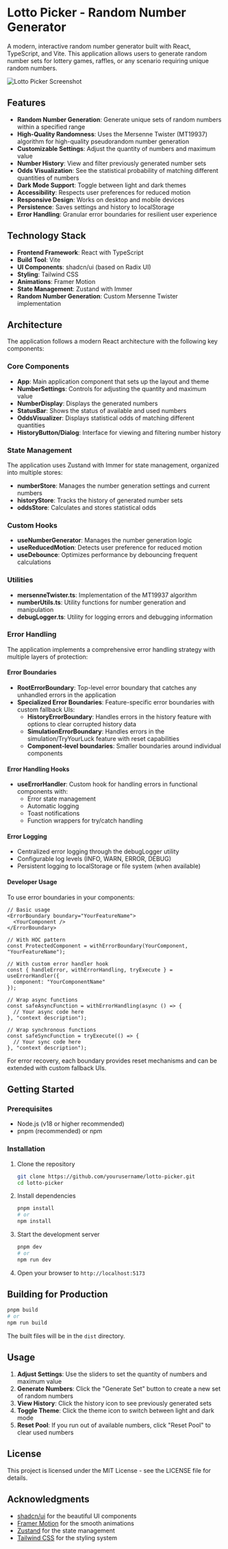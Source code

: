 # Lotto Picker - Random Number Generator

A modern, interactive random number generator built with React, TypeScript, and Vite. This application allows users to generate random number sets for lottery games, raffles, or any scenario requiring unique random numbers.

![Lotto Picker Screenshot](screenshot.png)

## Features

- **Random Number Generation**: Generate unique sets of random numbers within a specified range
- **High-Quality Randomness**: Uses the Mersenne Twister (MT19937) algorithm for high-quality pseudorandom number generation
- **Customizable Settings**: Adjust the quantity of numbers and maximum value
- **Number History**: View and filter previously generated number sets
- **Odds Visualization**: See the statistical probability of matching different quantities of numbers
- **Dark Mode Support**: Toggle between light and dark themes
- **Accessibility**: Respects user preferences for reduced motion
- **Responsive Design**: Works on desktop and mobile devices
- **Persistence**: Saves settings and history to localStorage
- **Error Handling**: Granular error boundaries for resilient user experience

## Technology Stack

- **Frontend Framework**: React with TypeScript
- **Build Tool**: Vite
- **UI Components**: shadcn/ui (based on Radix UI)
- **Styling**: Tailwind CSS
- **Animations**: Framer Motion
- **State Management**: Zustand with Immer
- **Random Number Generation**: Custom Mersenne Twister implementation

## Architecture

The application follows a modern React architecture with the following key components:

### Core Components

- **App**: Main application component that sets up the layout and theme
- **NumberSettings**: Controls for adjusting the quantity and maximum value
- **NumberDisplay**: Displays the generated numbers
- **StatusBar**: Shows the status of available and used numbers
- **OddsVisualizer**: Displays statistical odds of matching different quantities
- **HistoryButton/Dialog**: Interface for viewing and filtering number history

### State Management

The application uses Zustand with Immer for state management, organized into multiple stores:

- **numberStore**: Manages the number generation settings and current numbers
- **historyStore**: Tracks the history of generated number sets
- **oddsStore**: Calculates and stores statistical odds

### Custom Hooks

- **useNumberGenerator**: Manages the number generation logic
- **useReducedMotion**: Detects user preference for reduced motion
- **useDebounce**: Optimizes performance by debouncing frequent calculations

### Utilities

- **mersenneTwister.ts**: Implementation of the MT19937 algorithm
- **numberUtils.ts**: Utility functions for number generation and manipulation
- **debugLogger.ts**: Utility for logging errors and debugging information

### Error Handling

The application implements a comprehensive error handling strategy with multiple layers of protection:

#### Error Boundaries

- **RootErrorBoundary**: Top-level error boundary that catches any unhandled errors in the application
- **Specialized Error Boundaries**: Feature-specific error boundaries with custom fallback UIs:
  - **HistoryErrorBoundary**: Handles errors in the history feature with options to clear corrupted history data
  - **SimulationErrorBoundary**: Handles errors in the simulation/TryYourLuck feature with reset capabilities
  - **Component-level boundaries**: Smaller boundaries around individual components

#### Error Handling Hooks

- **useErrorHandler**: Custom hook for handling errors in functional components with:
  - Error state management
  - Automatic logging
  - Toast notifications
  - Function wrappers for try/catch handling

#### Error Logging

- Centralized error logging through the debugLogger utility
- Configurable log levels (INFO, WARN, ERROR, DEBUG)
- Persistent logging to localStorage or file system (when available)

#### Developer Usage

To use error boundaries in your components:

```tsx
// Basic usage
<ErrorBoundary boundary="YourFeatureName">
  <YourComponent />
</ErrorBoundary>

// With HOC pattern
const ProtectedComponent = withErrorBoundary(YourComponent, "YourFeatureName");

// With custom error handler hook
const { handleError, withErrorHandling, tryExecute } = useErrorHandler({
  component: "YourComponentName"
});

// Wrap async functions
const safeAsyncFunction = withErrorHandling(async () => {
  // Your async code here
}, "context description");

// Wrap synchronous functions
const safeSyncFunction = tryExecute(() => {
  // Your sync code here
}, "context description");
```

For error recovery, each boundary provides reset mechanisms and can be extended with custom fallback UIs.

## Getting Started

### Prerequisites

- Node.js (v18 or higher recommended)
- pnpm (recommended) or npm

### Installation

1. Clone the repository

   ```bash
   git clone https://github.com/yourusername/lotto-picker.git
   cd lotto-picker
   ```

2. Install dependencies

   ```bash
   pnpm install
   # or
   npm install
   ```

3. Start the development server

   ```bash
   pnpm dev
   # or
   npm run dev
   ```

4. Open your browser to `http://localhost:5173`

## Building for Production

```bash
pnpm build
# or
npm run build
```

The built files will be in the `dist` directory.

## Usage

1. **Adjust Settings**: Use the sliders to set the quantity of numbers and maximum value
2. **Generate Numbers**: Click the "Generate Set" button to create a new set of random numbers
3. **View History**: Click the history icon to see previously generated sets
4. **Toggle Theme**: Click the theme icon to switch between light and dark mode
5. **Reset Pool**: If you run out of available numbers, click "Reset Pool" to clear used numbers

## License

This project is licensed under the MIT License - see the LICENSE file for details.

## Acknowledgments

- [shadcn/ui](https://ui.shadcn.com/) for the beautiful UI components
- [Framer Motion](https://www.framer.com/motion/) for the smooth animations
- [Zustand](https://zustand-demo.pmnd.rs/) for the state management
- [Tailwind CSS](https://tailwindcss.com/) for the styling system

